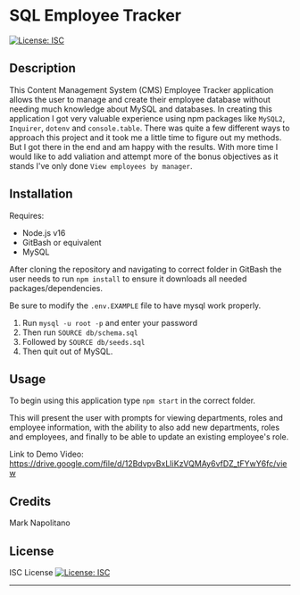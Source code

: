 # SQL Employee Tracker

[![License: ISC](https://img.shields.io/badge/License-ISC-blue.svg)](https://opensource.org/licenses/ISC)

## Description

This Content Management System (CMS) Employee Tracker application allows the user to manage and create their employee database without needing much knowledge about MySQL and databases. In creating this application I got very valuable experience using npm packages like `MySQL2`, `Inquirer`, `dotenv` and `console.table`. There was quite a few different ways to approach this project and it took me a little time to figure out my methods. But I got there in the end and am happy with the results.
With more time I would like to add valiation and attempt more of the bonus objectives as it stands I've only done `View employees by manager`.

## Installation

Requires:

* Node.js v16
* GitBash or equivalent
* MySQL

After cloning the repository and navigating to correct folder in GitBash the user needs to run `npm install` to ensure it downloads all needed packages/dependencies.

Be sure to modify the `.env.EXAMPLE` file to have mysql work properly.

1. Run `mysql -u root -p` and enter your password
2. Then run `SOURCE db/schema.sql`
3. Followed by `SOURCE db/seeds.sql`
4. Then quit out of MySQL.

## Usage

To begin using this application type `npm start` in the correct folder.

This will present the user with prompts for viewing departments, roles and employee information, with the ability to also add new departments, roles and employees, and finally to be able to update an existing employee's role.

Link to Demo Video: https://drive.google.com/file/d/12BdvpvBxLIiKzVQMAy6vfDZ_tFYwY6fc/view
## Credits

Mark Napolitano

## License

ISC License
[![License: ISC](https://img.shields.io/badge/License-ISC-blue.svg)](https://opensource.org/licenses/ISC)

---